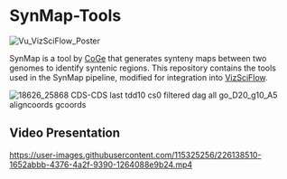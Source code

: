 # SynMap-Tools
![Vu_VizSciFlow_Poster](https://github.com/chii-vu/SynMap-Tools/assets/115325256/b77eb276-7fa2-496c-b454-b0204167508a)

SynMap is a tool by [CoGe](https://genomevolution.org/coge/) that generates synteny maps between two genomes to identify syntenic regions. This repository contains the tools used in the SynMap pipeline, modified for integration into [VizSciFlow](https://vizsciflow.usask.ca/).

![18626_25868 CDS-CDS last tdd10 cs0 filtered dag all go_D20_g10_A5 aligncoords gcoords](https://user-images.githubusercontent.com/115325256/212803944-ec816b14-d074-4910-bc6a-e31fa6a34019.svg)

## Video Presentation
https://user-images.githubusercontent.com/115325256/226138510-1652abbb-4376-4a2f-9390-1264088e9b24.mp4
